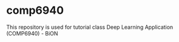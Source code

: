 # comp6940

This repository is used for tutorial class Deep Learning Application (COMP6940) - BiON

